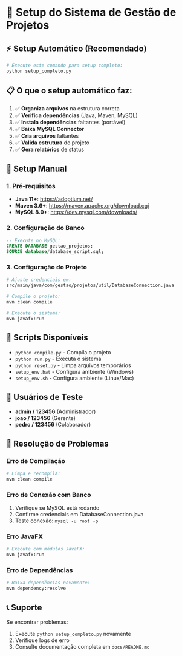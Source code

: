 # 🚀 Setup do Sistema de Gestão de Projetos

## ⚡ Setup Automático (Recomendado)

```bash
# Execute este comando para setup completo:
python setup_completo.py
```

## 📋 O que o setup automático faz:

1. ✅ **Organiza arquivos** na estrutura correta
2. ✅ **Verifica dependências** (Java, Maven, MySQL)
3. ✅ **Instala dependências** faltantes (portável)
4. ✅ **Baixa MySQL Connector**
5. ✅ **Cria arquivos** faltantes
6. ✅ **Valida estrutura** do projeto
7. ✅ **Gera relatórios** de status

## 🔧 Setup Manual

### 1. Pré-requisitos
- **Java 11+**: https://adoptium.net/
- **Maven 3.6+**: https://maven.apache.org/download.cgi
- **MySQL 8.0+**: https://dev.mysql.com/downloads/

### 2. Configuração do Banco
```sql
-- Execute no MySQL:
CREATE DATABASE gestao_projetos;
SOURCE database/database_script.sql;
```

### 3. Configuração do Projeto
```bash
# Ajuste credenciais em:
src/main/java/com/gestao/projetos/util/DatabaseConnection.java

# Compile o projeto:
mvn clean compile

# Execute o sistema:
mvn javafx:run
```

## 🎯 Scripts Disponíveis

- `python compile.py` - Compila o projeto
- `python run.py` - Executa o sistema  
- `python reset.py` - Limpa arquivos temporários
- `setup_env.bat` - Configura ambiente (Windows)
- `setup_env.sh` - Configura ambiente (Linux/Mac)

## 👥 Usuários de Teste

- **admin / 123456** (Administrador)
- **joao / 123456** (Gerente)
- **pedro / 123456** (Colaborador)

## 🐛 Resolução de Problemas

### Erro de Compilação
```bash
# Limpa e recompila:
mvn clean compile
```

### Erro de Conexão com Banco
1. Verifique se MySQL está rodando
2. Confirme credenciais em DatabaseConnection.java
3. Teste conexão: `mysql -u root -p`

### Erro JavaFX
```bash
# Execute com módulos JavaFX:
mvn javafx:run
```

### Erro de Dependências
```bash
# Baixa dependências novamente:
mvn dependency:resolve
```

## 📞 Suporte

Se encontrar problemas:
1. Execute `python setup_completo.py` novamente
2. Verifique logs de erro
3. Consulte documentação completa em `docs/README.md`
